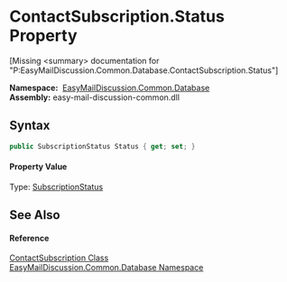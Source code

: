 ContactSubscription.Status Property
===================================

[Missing &lt;summary> documentation for "P:EasyMailDiscussion.Common.Database.ContactSubscription.Status"]


  **Namespace:**  [EasyMailDiscussion.Common.Database][1]  
  **Assembly:** easy-mail-discussion-common.dll

Syntax
------

```csharp
public SubscriptionStatus Status { get; set; }
```

#### Property Value
Type: [SubscriptionStatus][2]

See Also
--------

#### Reference
[ContactSubscription Class][3]  
[EasyMailDiscussion.Common.Database Namespace][1]  

[1]: ../README.md
[2]: ../SubscriptionStatus/README.md
[3]: README.md